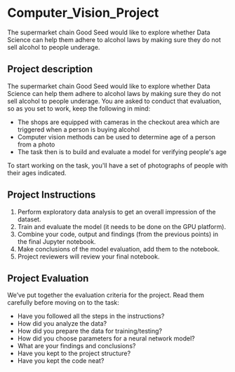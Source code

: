 # Computer_Vision_Project
The supermarket chain Good Seed would like to explore whether Data Science can help them adhere to alcohol laws by making sure they do not sell alcohol to people underage.


## Project description
The supermarket chain Good Seed would like to explore whether Data Science can help them adhere to alcohol laws by making sure they do not sell alcohol to people underage. You are asked to conduct that evaluation, so as you set to work, keep the following in mind:
-	The shops are equipped with cameras in the checkout area which are triggered when a person is buying alcohol
-	Computer vision methods can be used to determine age of a person from a photo
-	The task then is to build and evaluate a model for verifying people's age

To start working on the task, you'll have a set of photographs of people with their ages indicated.

## Project Instructions
1.	Perform exploratory data analysis to get an overall impression of the dataset.
2.	Train and evaluate the model (it needs to be done on the GPU platform).
3.	Combine your code, output and findings (from the previous points) in the final Jupyter notebook.
4.	Make conclusions of the model evaluation, add them to the notebook.
5.	Project reviewers will review your final notebook.

## Project Evaluation
We’ve put together the evaluation criteria for the project. Read them carefully before moving on to the task:
-	Have you followed all the steps in the instructions?
-	How did you analyze the data?
-	How did you prepare the data for training/testing?
-	How did you choose parameters for a neural network model?
-	What are your findings and conclusions?
-	Have you kept to the project structure?
-	Have you kept the code neat?
